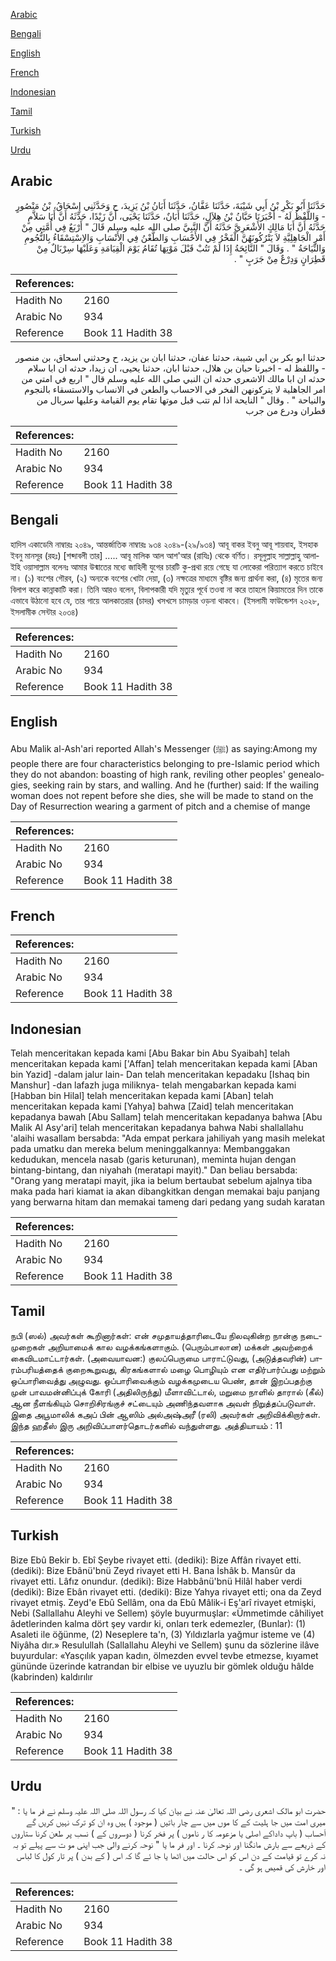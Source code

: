 [Arabic](#arabic)

[Bengali](#bengali)

[English](#english)

[French](#french)

[Indonesian](#indonesian)

[Tamil](#tamil)

[Turkish](#turkish)

[Urdu](#urdu)

## Arabic


<div dir="rtl" lang="ar" style={{fontSize:'larger',backgroundColor:'#f8f9fa',padding:20}}>
حَدَّثَنَا أَبُو بَكْرِ بْنُ أَبِي شَيْبَةَ، حَدَّثَنَا عَفَّانُ، حَدَّثَنَا أَبَانُ بْنُ يَزِيدَ، ح وَحَدَّثَنِي إِسْحَاقُ، بْنُ مَنْصُورٍ - وَاللَّفْظُ لَهُ - أَخْبَرَنَا حَبَّانُ بْنُ هِلاَلٍ، حَدَّثَنَا أَبَانٌ، حَدَّثَنَا يَحْيَى، أَنَّ زَيْدًا، حَدَّثَهُ أَنَّ أَبَا سَلاَّمٍ حَدَّثَهُ أَنَّ أَبَا مَالِكٍ الأَشْعَرِيَّ حَدَّثَهُ أَنَّ النَّبِيَّ صلى الله عليه وسلم قَالَ ‏"‏ أَرْبَعٌ فِي أُمَّتِي مِنْ أَمْرِ الْجَاهِلِيَّةِ لاَ يَتْرُكُونَهُنَّ الْفَخْرُ فِي الأَحْسَابِ وَالطَّعْنُ فِي الأَنْسَابِ وَالاِسْتِسْقَاءُ بِالنُّجُومِ وَالنِّيَاحَةُ ‏"‏ ‏.‏ وَقَالَ ‏"‏ النَّائِحَةُ إِذَا لَمْ تَتُبْ قَبْلَ مَوْتِهَا تُقَامُ يَوْمَ الْقِيَامَةِ وَعَلَيْهَا سِرْبَالٌ مِنْ قَطِرَانٍ وَدِرْعٌ مِنْ جَرَبٍ ‏"‏ ‏.‏
</div>
<div style={{backgroundColor:'#f8f9fa',padding:20, marginBottom: 10}}><table> <thead> <tr> <th>References:</th> <th></th> </tr> </thead> <tbody><tr><td>Hadith No</td><td>2160</td></tr><tr><td>Arabic No</td><td>934</td></tr><tr><td>Reference</td><td>Book 11 Hadith 38</td></tr></tbody></table></div>


<div dir="rtl" lang="ar" style={{fontSize:'larger',backgroundColor:'#f8f9fa',padding:20}}>
حدثنا ابو بكر بن ابي شيبة، حدثنا عفان، حدثنا ابان بن يزيد، ح وحدثني اسحاق، بن منصور - واللفظ له - اخبرنا حبان بن هلال، حدثنا ابان، حدثنا يحيى، ان زيدا، حدثه ان ابا سلام حدثه ان ابا مالك الاشعري حدثه ان النبي صلى الله عليه وسلم قال " اربع في امتي من امر الجاهلية لا يتركونهن الفخر في الاحساب والطعن في الانساب والاستسقاء بالنجوم والنياحة " . وقال " النايحة اذا لم تتب قبل موتها تقام يوم القيامة وعليها سربال من قطران ودرع من جرب
</div>
<div style={{backgroundColor:'#f8f9fa',padding:20, marginBottom: 10}}><table> <thead> <tr> <th>References:</th> <th></th> </tr> </thead> <tbody><tr><td>Hadith No</td><td>2160</td></tr><tr><td>Arabic No</td><td>934</td></tr><tr><td>Reference</td><td>Book 11 Hadith 38</td></tr></tbody></table></div>

## Bengali


<div dir="ltr" lang="bn" style={{fontSize:'larger',backgroundColor:'#f8f9fa',padding:20}}>
হাদিস একাডেমি নাম্বারঃ ২০৪৯, আন্তর্জাতিক নাম্বারঃ ৯৩৪ ২০৪৯-(২৯/৯৩৪) আবূ বাকর ইবনু আবূ শায়বাহ, ইসহাক ইবনু মানসূর (রহঃ) [শব্দাবলী তার] ..... আবূ মালিক আল আশ'আর (রাযিঃ) থেকে বর্ণিত। রসূলুল্লাহ সাল্লাল্লাহু আলাইহি ওয়াসাল্লাম বলেনঃ আমার উন্মাতের মধ্যে জাহিলী যুগের চারটি কু-প্রথা রয়ে গেছে যা লোকেরা পরিত্যাগ করতে চাইবে না। (১) বংশের গৌরব, (২) অন্যকে বংশের খোটা দেয়া, (৩) নক্ষত্রের মাধ্যমে বৃষ্টির জন্য প্রার্থনা করা, (৪) মৃতের জন্য বিলাপ করে কান্নাকাটি করা। তিনি আরও বলেন, বিলাপকারী যদি মৃত্যুর পূর্বে তওবা না করে তাহলে কিয়ামতের দিন তাকে এভাবে উঠানো হবে যে, তার গায়ে আলকাতরার (চাদর) খসখসে চামড়ার ওড়না থাকবে। (ইসলামী ফাউন্ডেশন ২০২৮, ইসলামীক সেন্টার ২০৩৪)
</div>
<div style={{backgroundColor:'#f8f9fa',padding:20, marginBottom: 10}}><table> <thead> <tr> <th>References:</th> <th></th> </tr> </thead> <tbody><tr><td>Hadith No</td><td>2160</td></tr><tr><td>Arabic No</td><td>934</td></tr><tr><td>Reference</td><td>Book 11 Hadith 38</td></tr></tbody></table></div>

## English


<div dir="ltr" lang="en" style={{fontSize:'larger',backgroundColor:'#f8f9fa',padding:20}}>
Abu Malik al-Ash'ari reported Allah's Messenger (ﷺ) as saying:Among my people there are four characteristics belonging to pre-Islamic period which they do not abandon: boasting of high rank, reviling other peoples' genealogies, seeking rain by stars, and walling. And he (further) said: If the wailing woman does not repent before she dies, she will be made to stand on the Day of Resurrection wearing a garment of pitch and a chemise of mange
</div>
<div style={{backgroundColor:'#f8f9fa',padding:20, marginBottom: 10}}><table> <thead> <tr> <th>References:</th> <th></th> </tr> </thead> <tbody><tr><td>Hadith No</td><td>2160</td></tr><tr><td>Arabic No</td><td>934</td></tr><tr><td>Reference</td><td>Book 11 Hadith 38</td></tr></tbody></table></div>

## French


<div dir="ltr" lang="fr" style={{fontSize:'larger',backgroundColor:'#f8f9fa',padding:20}}>

</div>
<div style={{backgroundColor:'#f8f9fa',padding:20, marginBottom: 10}}><table> <thead> <tr> <th>References:</th> <th></th> </tr> </thead> <tbody><tr><td>Hadith No</td><td>2160</td></tr><tr><td>Arabic No</td><td>934</td></tr><tr><td>Reference</td><td>Book 11 Hadith 38</td></tr></tbody></table></div>

## Indonesian


<div dir="ltr" lang="id" style={{fontSize:'larger',backgroundColor:'#f8f9fa',padding:20}}>
Telah menceritakan kepada kami [Abu Bakar bin Abu Syaibah] telah menceritakan kepada kami ['Affan] telah menceritakan kepada kami [Aban bin Yazid] -dalam jalur lain- Dan telah menceritakan kepadaku [Ishaq bin Manshur] -dan lafazh juga miliknya- telah mengabarkan kepada kami [Habban bin Hilal] telah menceritakan kepada kami [Aban] telah menceritakan kepada kami [Yahya] bahwa [Zaid] telah menceritakan kepadanya bawah [Abu Sallam] telah menceritakan kepadanya bahwa [Abu Malik Al Asy'ari] telah menceritakan kepadanya bahwa Nabi shallallahu 'alaihi wasallam bersabda: "Ada empat perkara jahiliyah yang masih melekat pada umatku dan mereka belum meninggalkannya: Membanggakan kedudukan, mencela nasab (garis keturunan), meminta hujan dengan bintang-bintang, dan niyahah (meratapi mayit)." Dan beliau bersabda: "Orang yang meratapi mayit, jika ia belum bertaubat sebelum ajalnya tiba maka pada hari kiamat ia akan dibangkitkan dengan memakai baju panjang yang berwarna hitam dan memakai tameng dari pedang yang sudah karatan
</div>
<div style={{backgroundColor:'#f8f9fa',padding:20, marginBottom: 10}}><table> <thead> <tr> <th>References:</th> <th></th> </tr> </thead> <tbody><tr><td>Hadith No</td><td>2160</td></tr><tr><td>Arabic No</td><td>934</td></tr><tr><td>Reference</td><td>Book 11 Hadith 38</td></tr></tbody></table></div>

## Tamil


<div dir="ltr" lang="ta" style={{fontSize:'larger',backgroundColor:'#f8f9fa',padding:20}}>
நபி (ஸல்) அவர்கள் கூறினார்கள்: என் சமுதாயத்தாரிடையே நிலவுகின்ற நான்கு நடைமுறைகள் அறியாமைக் கால வழக்கங்களாகும். (பெரும்பாலான) மக்கள் அவற்றைக் கைவிடமாட்டார்கள். (அவையாவன:) குலப்பெருமை பாராட்டுவது, (அடுத்தவரின்) பாரம்பரியத்தைக் குறைகூறுவது, கிரகங்களால் மழை பொழியும் என எதிர்பார்ப்பது மற்றும் ஒப்பாரிவைத்து அழுவது. ஒப்பாரிவைக்கும் வழக்கமுடைய பெண், தான் இறப்பதற்கு முன் பாவமன்னிப்புக் கோரி (அதிலிருந்து) மீளாவிட்டால், மறுமை நாளில் தாரால் (கீல்) ஆன நீளங்கியும் சொறிசிரங்குச் சட்டையும் அணிந்தவளாக அவள் நிறுத்தப்படுவாள். இதை அபூமாலிக் கஅப் பின் ஆஸிம் அல்அஷ்அரீ (ரலி) அவர்கள் அறிவிக்கிறார்கள். இந்த ஹதீஸ் இரு அறிவிப்பாளர்தொடர்களில் வந்துள்ளது. அத்தியாயம் : 11
</div>
<div style={{backgroundColor:'#f8f9fa',padding:20, marginBottom: 10}}><table> <thead> <tr> <th>References:</th> <th></th> </tr> </thead> <tbody><tr><td>Hadith No</td><td>2160</td></tr><tr><td>Arabic No</td><td>934</td></tr><tr><td>Reference</td><td>Book 11 Hadith 38</td></tr></tbody></table></div>

## Turkish


<div dir="ltr" lang="tr" style={{fontSize:'larger',backgroundColor:'#f8f9fa',padding:20}}>
Bize Ebû Bekir b. Ebî Şeybe rivayet etti. (dediki): Bize Affân rivayet etti. (dediki): Bize Ebânü'bnü Zeyd rivayet etti H. Bana İshâk b. Mansûr da rivayet etti. Lâfız onundur. (dediki): Bize Habbânü'bnü Hilâl haber verdi (dediki): Bize Ebân rivayet etti. (dediki): Bize Yahya rivayet etti; ona da Zeyd rivayet etmiş. Zeyd'e Ebû Sellâm, ona da Ebû Mâlik-i Eş'arî rivayet etmişki, Nebi (Sallallahu Aleyhi ve Sellem) şöyle buyurmuşlar: «Ümmetimde câhiliyet âdetlerinden kalma dört şey vardır ki, onları terk edemezler, (Bunlar): (1) Asaleti ile öğünme, (2) Neseplere ta'n, (3) Yıldızlarla yağmur isteme ve (4) Niyâha dır.» Resulullah (Sallallahu Aleyhi ve Sellem) şunu da sözlerine ilâve buyurdular: «Yasçılık yapan kadın, ölmezden evvel tevbe etmezse, kıyamet gününde üzerinde katrandan bir elbise ve uyuzlu bir gömlek olduğu hâlde (kabrinden) kaldırılır
</div>
<div style={{backgroundColor:'#f8f9fa',padding:20, marginBottom: 10}}><table> <thead> <tr> <th>References:</th> <th></th> </tr> </thead> <tbody><tr><td>Hadith No</td><td>2160</td></tr><tr><td>Arabic No</td><td>934</td></tr><tr><td>Reference</td><td>Book 11 Hadith 38</td></tr></tbody></table></div>

## Urdu


<div dir="rtl" lang="ur" style={{fontSize:'larger',backgroundColor:'#f8f9fa',padding:20}}>
حضرت ابو مالک اشعری رضی اللہ تعالیٰ عنہ نے بیان کیا کہ رسول اللہ صلی اللہ علیہ وسلم نے فر ما یا : " میری امت میں جا ہلیت کے کا موں میں سے چار باتیں ( موجود ) ہیں وہ ان کو ترک نہیں کریں گے اَحساب ( باپ داداکے اصلی یا مزعومہ کا ر ناموں ) پر فخر کرنا ( دوسروں کے ) نسب پر طعن کرنا ستاروں کے ذریعے سے بارش مانگنا اور نوحہ کرنا ۔ اور فر ما یا " نوحہ کرنے والی جب اپنی مو ت سے پہلے تو بہ نہ کرے تو قیامت کے دن اس کو اس حالت میں اٹھا یا جا ئے گا کہ اس ( کے بدن ) پر تار کول کا لباس اور خارش کی قمیص ہو گی ۔
</div>
<div style={{backgroundColor:'#f8f9fa',padding:20, marginBottom: 10}}><table> <thead> <tr> <th>References:</th> <th></th> </tr> </thead> <tbody><tr><td>Hadith No</td><td>2160</td></tr><tr><td>Arabic No</td><td>934</td></tr><tr><td>Reference</td><td>Book 11 Hadith 38</td></tr></tbody></table></div>